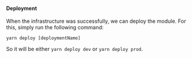 #### Deployment

When the infrastructure was successfully, we can deploy the module. For this, simply run the following command:

```
yarn deploy [deploymentName]
```

So it will be either `yarn deploy dev` or `yarn deploy prod`.